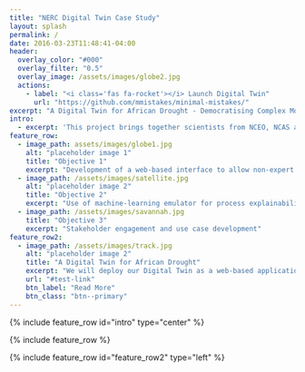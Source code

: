 ```yaml
---
title: "NERC Digital Twin Case Study"
layout: splash
permalink: /
date: 2016-03-23T11:48:41-04:00
header:
  overlay_color: "#000"
  overlay_filter: "0.5"
  overlay_image: /assets/images/globe2.jpg
  actions:
    - label: "<i class='fas fa-rocket'></i> Launch Digital Twin"
      url: "https://github.com/mmistakes/minimal-mistakes/"
excerpt: "A Digital Twin for African Drought - Democratising Complex Model Data with Machine Learning to Aid Decision Support"
intro: 
  - excerpt: 'This project brings together scientists from NCEO, NCAS and the UK Met Office along with expertise on data and IT infrastructure from CEDA and STFC in order to further develop and deploy an innovative Digital Twin application aimed at providing decision support related to African drought.'
feature_row:
  - image_path: assets/images/globe1.jpg
    alt: "placeholder image 1"
    title: "Objective 1"
    excerpt: "Development of a web-based interface to allow non-expert users to utilise the capabilities of the model emulators"
  - image_path: /assets/images/satellite.jpg
    alt: "placeholder image 2"
    title: "Objective 2"
    excerpt: "Use of machine-learning emulator for process explainability and model development"
  - image_path: /assets/images/savannah.jpg
    title: "Objective 3"
    excerpt: "Stakeholder engagement and use case development"
feature_row2:
  - image_path: /assets/images/track.jpg
    alt: "placeholder image 2"
    title: "A Digital Twin for African Drought"
    excerpt: "We will deploy our Digital Twin as a web-based application using deployed on the JASMIN Cloud infrastructure. Users will be able to, at the simple click of a button, simulate soil moisture time series over continental Africa. Flexibility will allow simulations for either the recent historical period, driven by TAMSAT rainfall data, or over the next century based on a range of ISIMIP climate scenarios."
    url: "#test-link"
    btn_label: "Read More"
    btn_class: "btn--primary"
---
```


{% include feature_row id="intro" type="center" %}

{% include feature_row %}

{% include feature_row id="feature_row2" type="left" %}
